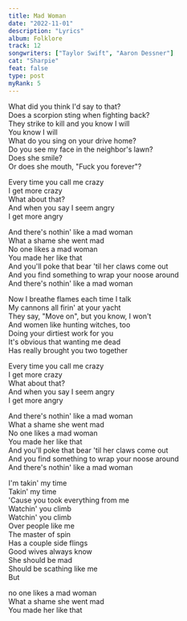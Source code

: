 ```yaml
---
title: Mad Woman
date: "2022-11-01"
description: "Lyrics"
album: Folklore
track: 12
songwriters: ["Taylor Swift", "Aaron Dessner"]
cat: "Sharpie"
feat: false
type: post
myRank: 5
---
```


<p className="verse-one">
What did you think I'd say to that? <br />
Does a scorpion sting when fighting back? <br />
They strike to kill and you know I will <br />
You know I will <br />
What do you sing on your drive home? <br />
Do you see my face in the neighbor's lawn? <br />
Does she smile? <br />
Or does she mouth, "Fuck you forever"? <br />
</p>
<p className="pre-chorus">
Every time you call me crazy <br />
I get more crazy <br />
What about that? <br />
And when you say I seem angry <br />
I get more angry <br />
</p>
<p className="chorus">
And there's nothin' like a mad woman <br />
What a shame she went mad <br />
No one likes a mad woman <br />
You made her like that <br />
And you'll poke that bear 'til her claws come out <br />
And you find something to wrap your noose around <br />
And there's nothin' like a mad woman <br />
</p>
<p className="verse-two">
Now I breathe flames each time I talk <br />
My cannons all firin' at your yacht <br />
They say, "Move on", but you know, I won't <br />
And women like hunting witches, too <br />
Doing your dirtiest work for you <br />
It's obvious that wanting me dead <br />
Has really brought you two together <br />
</p>
<p className="pre-chorus">
Every time you call me crazy <br />
I get more crazy <br />
What about that? <br />
And when you say I seem angry <br />
I get more angry <br />
</p>
<p className="chorus">
And there's nothin' like a mad woman <br />
What a shame she went mad <br />
No one likes a mad woman <br />
You made her like that <br />
And you'll poke that bear 'til her claws come out <br />
And you find something to wrap your noose around <br />
And there's nothin' like a mad woman <br />
</p>
<p className="bridge">
I'm takin' my time <br />
Takin' my time <br />
'Cause you took everything from me <br />
Watchin' you climb <br />
Watchin' you climb <br />
Over people like me <br />
The master of spin <br />
Has a couple side flings <br />
Good wives always know <br />
She should be mad <br />
Should be scathing like me <br />
But
</p> 
<p className="outro">
no one likes a mad woman <br />
What a shame she went mad <br />
You made her like that <br />
</p>
